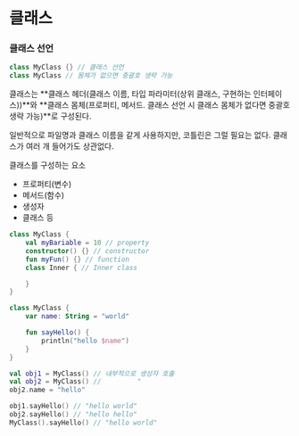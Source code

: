 # 클래스

### 클래스 선언

```kotlin
class MyClass {} // 클래스 선언
class MyClass // 몸체가 없으면 중괄호 생략 가능
```

클래스는 **클래스 헤더(클래스 이름, 타입 파라미터(상위 클래스, 구현하는 인터페이스))**와 **클래스 몸체(프로퍼티, 메서드. 클래스 선언 시 클래스 몸체가 없다면 중괄호 생략 가능)**로 구성된다.



일반적으로 파일명과 클래스 이름을 같게 사용하지만, 코틀린은 그럴 필요는 없다. 클래스가 여러 개 들어가도 상관없다.

클래스를 구성하는 요소

- 프로퍼티(변수)
- 메서드(함수)
- 생성자
- 클래스 등



```kotlin
class MyClass {
    val myBariable = 10 // property
    constructor() {} // constructor
    fun myFun() {} // function
    class Inner { // Inner class

    }
}
```



```kotlin
class MyClass {
    var name: String = "world"

    fun sayHello() {
        println("hello $name")
    }
}

val obj1 = MyClass() // 내부적으로 생성자 호출
val obj2 = MyClass() //         "
obj2.name = "hello"

obj1.sayHello() // "hello world"
obj2.sayHello() // "hello hello"
MyClass().sayHello() // "hello world"
```



